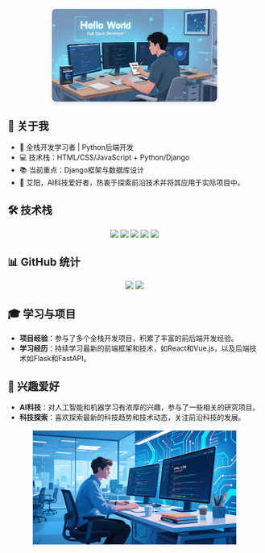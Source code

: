 <p align="center">
  <!-- 响应式图片方案 -->
  <img src="tp.jpeg" alt="技术展示" style="max-width: 65%; height: auto; border-radius: 8px; box-shadow: 0 4px 8px rgba(0,0,0,0.1);">
</p>

## 👋 关于我
- 🏫 全栈开发学习者 | Python后端开发
- 💻 技术栈：HTML/CSS/JavaScript + Python/Django
- 📚 当前重点：Django框架与数据库设计
- 👤 艾阳，AI科技爱好者，热衷于探索前沿技术并将其应用于实际项目中。

## 🛠 技术栈
<div align="center">
  <img src="https://img.shields.io/badge/Python-3776AB?style=for-the-badge&logo=python&logoColor=white">
  <img src="https://img.shields.io/badge/Django-092E20?style=for-the-badge&logo=django&logoColor=white">
  <img src="https://img.shields.io/badge/HTML5-E34F26?style=for-the-badge&logo=html5&logoColor=white">
  <img src="https://img.shields.io/badge/CSS3-1572B6?style=for-the-badge&logo=css3&logoColor=white">
  <img src="https://img.shields.io/badge/JavaScript-F7DF1E?style=for-the-badge&logo=javascript&logoColor=black">
</div>

## 📊 GitHub 统计
<p align="center">
  <img src="https://github-readme-stats.vercel.app/api?username=aiyangdie&show_icons=true&theme=radical" width="48%">
  <img src="https://github-readme-stats.vercel.app/api/top-langs/?username=aiyangdie&layout=compact&theme=radical" width="48%">
</p>

## 🎓 学习与项目
- **项目经验**：参与了多个全栈开发项目，积累了丰富的前后端开发经验。
- **学习经历**：持续学习最新的前端框架和技术，如React和Vue.js，以及后端技术如Flask和FastAPI。

## 🌟 兴趣爱好
- **AI科技**：对人工智能和机器学习有浓厚的兴趣，参与了一些相关的研究项目。
- **科技探索**：喜欢探索最新的科技趋势和技术动态，关注前沿科技的发展。

<!-- 备用图片方案 -->
<style>
.responsive-img {
  max-width: 80%;
  height: auto;
  display: block;
  margin: 1rem auto;
  border: 1px solid #eee;
}
</style>
<p align="center">
  <img class="responsive-img" src="tpp.jpeg" alt="成就徽章">
</p>